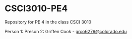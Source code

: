 # CSCI3010-PE4
Repository for PE 4 in the class CSCI 3010

Person 1: 
Preson 2: Griffen Cook - grco6279@colorado.edu
